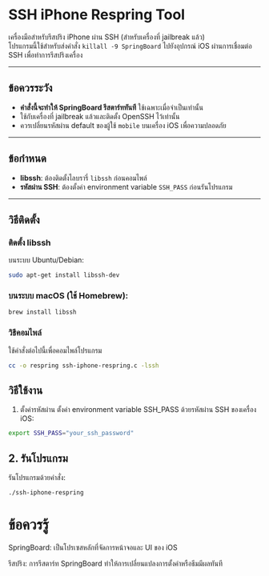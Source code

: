 # SSH iPhone Respring Tool

เครื่องมือสำหรับรีสปริง iPhone ผ่าน SSH (สำหรับเครื่องที่ jailbreak แล้ว)  
โปรแกรมนี้ใช้สำหรับส่งคำสั่ง `killall -9 SpringBoard` ไปยังอุปกรณ์ iOS ผ่านการเชื่อมต่อ SSH เพื่อทำการรีสปริงเครื่อง

---

## ข้อควรระวัง
- **คำสั่งนี้จะทำให้ SpringBoard รีสตาร์ททันที** ใช้เฉพาะเมื่อจำเป็นเท่านั้น
- ใช้กับเครื่องที่ jailbreak แล้วและติดตั้ง OpenSSH ไว้เท่านั้น
- ควรเปลี่ยนรหัสผ่าน default ของผู้ใช้ `mobile` บนเครื่อง iOS เพื่อความปลอดภัย

---

## ข้อกำหนด
- **libssh**: ต้องติดตั้งไลบรารี่ `libssh` ก่อนคอมไพล์
- **รหัสผ่าน SSH**: ต้องตั้งค่า environment variable `SSH_PASS` ก่อนรันโปรแกรม

---

## วิธีติดตั้ง

### ติดตั้ง libssh
บนระบบ Ubuntu/Debian:
```bash
sudo apt-get install libssh-dev
```

### บนระบบ macOS (ใช้ Homebrew):
```bash
brew install libssh
```
### วิธีคอมไพล์
ใช้คำสั่งต่อไปนี้เพื่อคอมไพล์โปรแกรม
```bash
cc -o respring ssh-iphone-respring.c -lssh
```
## วิธีใช้งาน
1. ตั้งค่ารหัสผ่าน
ตั้งค่า environment variable SSH_PASS ด้วยรหัสผ่าน SSH ของเครื่อง iOS:
```bash
export SSH_PASS="your_ssh_password"
```
## 2. รันโปรแกรม
รันโปรแกรมด้วยคำสั่ง:
```bash
./ssh-iphone-respring
```
# ข้อควรรู้
SpringBoard: เป็นโปรเซสหลักที่จัดการหน้าจอและ UI ของ iOS

รีสปริง: การรีสตาร์ท SpringBoard ทำให้การเปลี่ยนแปลงการตั้งค่าหรือธีมมีผลทันที


